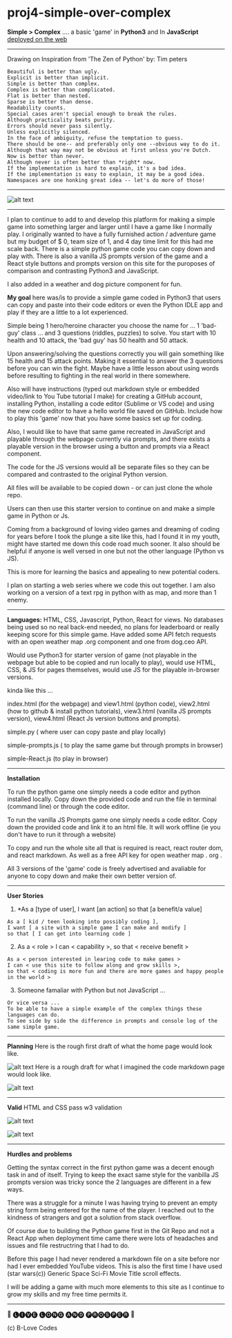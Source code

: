 # proj4-simple-over-complex


__Simple > Complex__ .... a basic 'game' in __Python3__ and In __JavaScript__
[deployed on the web](https://brianlovega.github.io/proj4-simple-over-complex/)

******
Drawing on Inspiration from 'The Zen of Python' by: Tim peters
```
Beautiful is better than ugly.
Explicit is better than implicit.
Simple is better than complex.
Complex is better than complicated.
Flat is better than nested.
Sparse is better than dense.
Readability counts.
Special cases aren't special enough to break the rules.
Although practicality beats purity.
Errors should never pass silently.
Unless explicitly silenced.
In the face of ambiguity, refuse the temptation to guess.
There should be one-- and preferably only one --obvious way to do it.
Although that way may not be obvious at first unless you're Dutch.
Now is better than never.
Although never is often better than *right* now.
If the implementation is hard to explain, it's a bad idea.
If the implementation is easy to explain, it may be a good idea.
Namespaces are one honking great idea -- let's do more of those!
```
******
<!-- Picture below of home page of Simple > Complex app -->

![alt text](https://github.com/BrianLoveGa/proj4-simple-over-complex/blob/master/bl-simple/planning/doc-pics/Screen%20Shot%202019-11-17%20at%204.22.27%20PM.png "Screen shot from home page of Simple > Complex app")


******
I plan to continue to add to and develop this platform for making a simple game into something larger and larger until I have a game like I normally play. I originally wanted to have a fully furnished action / adventure game but my budget of $ 0, team size of 1, and 4 day time limit for this had me scale back. There is a simple python game code you can copy down and play with. There is also a vanilla JS prompts version of the game and a React style buttons and prompts version on this site for the puroposes of comparison and contrasting Python3 and JavaScript. 

I also added in a weather and dog picture component for fun.


__My goal__ here was/is to provide a simple game coded in Python3 that users can copy and paste into their code editors or even the Python IDLE app and play if they are a little to a lot experienced.

Simple being 1 hero/heroine character you choose the name for ... 1 'bad-guy' class ... and 3 questions (riddles, puzzles) to solve. You start with 10 health and 10 attack, the 'bad guy' has 50 health and 50 attack.

Upon answering/solving the questions correctly you will gain something like 15 health and 15 attack points. Making it essential to answer the 3 questions before you can win the fight. Maybe have a little lesson about using words before resulting to fighting in the real world in there somewhere.

Also will have instructions (typed out markdown style or embedded video/link to You Tube tutorial I make) for creating a GitHub account, installing Python, installing a code editor (Sublime or VS code) and using the new code editor to have a hello world file saved on GitHub. Include how to play this 'game' now that you have some basics set up for coding.

Also, I would like to have that same game recreated in JavaScript and playable through the webpage currently via prompts, and there exists a playable version in the browser using a button and prompts via a React component.

The code for the JS versions would all be separate files so they can be compared and contrasted to the original Python version.

All files will be available to be copied down - or can just clone the whole repo.

Users can then use this starter version to continue on and make a simple game in Python or Js.

Coming from a background of loving video games and dreaming of coding for years before I took the plunge a site like this, had I found it in my youth, might have started me down this code road much sooner. It also should be helpful if anyone is well versed in one but not the other language (Python vs JS).


This is more for learning the basics and appealing to new potential coders.

I plan on starting a web series where we code this out together. I am also working on a version of a text rpg in python with as map, and more than 1 enemy. 

******

__Languages:__ HTML, CSS, Javascript, Python, React for views. No databases being used so no real back-end needed, no plans for leaderboard or really keeping score for this simple game. Have added some API fetch requests with an open weather map .org component and one from dog.ceo API.

Would use Python3 for starter version of game (not playable in the webpage but able to be copied and run locally to play), would use HTML, CSS, & JS for pages themselves, would use JS for the playable in-browser versions. 

kinda like this ...

index.html (for the webpage) and view1.html (python code), view2.html (how to github & install python tutorials), view3.html (vanilla JS prompts version), view4.html (React Js version buttons and prompts).



simple.py ( where user can copy paste and play locally)

simple-prompts.js ( to play the same game but through prompts in browser)

simple-React.js (to play in browser)

****
__Installation__

To run the python game one simply needs a code editor and python installed locally.
Copy down the provided code and run the file in terminal (command line) or through the code editor.

To run the vanilla JS Prompts game one simply needs a code editor. 
Copy down the provided code and link it to an html file. 
It will work offline (ie you don't have to run it through a website)

To copy and run the whole site all that is required is react, react router dom, and react markdown. As well as a free API key for open weather map . org . 

All 3 versions of the 'game' code is freely advertised and avaliable for anyone to copy down and make their own better version of. 

******
__User Stories__

1) *As a [type of user], I want [an action] so that [a benefit/a value]
```
As a [ kid / teen looking into possibly coding ], 
I want [ a site with a simple game I can make and modify ]  
so that [ I can get into learning code ]
```
2) As a < role > I can < capability >, so that < receive benefit >
```
As a < person interested in learing code to make games > 
I can < use this site to follow along and grow skills >,
so that < coding is more fun and there are more games and happy people in the world >
```
3) Someone famaliar with Python but not JavaScript ...
```
Or vice versa ...
To be able to have a simple example of the complex things these languages can do.
To see side by side the difference in prompts and console log of the same simple game.
```
******
__Planning__
Here is the rough first draft of what the home page would look like.
<!-- Picture below of home page mock up draft for Simple > Complex app -->

![alt text](https://github.com/BrianLoveGa/proj4-simple-over-complex/blob/master/bl-simple/planning/wire-frames/simple%20index%20draft.png "Drawing of home page mock up draft for Simple > Complex app")
Here is a rough draft for what I imagined the code markdown page would look like.
<!-- Picture below of code markdown page mock up draft for Simple > Complex app -->

![alt text](https://github.com/BrianLoveGa/proj4-simple-over-complex/blob/master/bl-simple/planning/wire-frames/simple%20py%20vz%20draft.png "Drawing of code markdown page mock up draft for Simple > Complex app")


*****

__Valid__ HTML and CSS pass w3 validation

<!-- Picture below of HTML validation for Simple > Complex app -->

![alt text](https://github.com/BrianLoveGa/proj4-simple-over-complex/blob/master/bl-simple/planning/doc-pics/Screen%20Shot%202019-11-18%20at%2010.46.18%20PM.png "Screen shot of HTML validation for Simple > Complex app")

<!-- Picture below of CSS validation for Simple > Complex app -->

![alt text](https://github.com/BrianLoveGa/proj4-simple-over-complex/blob/master/bl-simple/planning/doc-pics/Screen%20Shot%202019-11-18%20at%2010.46.52%20PM.png "Screen shot of CSS validation for Simple > Complex app")

*****

__Hurdles and problems__

Getting the syntax correct in the first python game was a decent enough task in and of itself. Trying to keep the exact same style for the vanbilla JS prompts version was tricky sonce the 2 languages are different in a few ways. 

There was a struggle for a minute I was having trying to prevent an empty string form being entered for the name of the player. I reached out to the kindness of strangers and got a solution from stack overflow. 

Of course due to building the Python game first in the Git Repo and not a React App when deployment time came there were lots of headaches and issues and file restructring that I had to do. 

Before this page I had never rendered a markdown file on a site before nor had I ever embedded YouTube videos. This is also the first time I have used (star wars(c)) Generic Space Sci-Fi Movie Title scroll effects. 

I will be adding a game with much more elements to this site as I continue to grow my skills and my free time permits it. 


******


🖖 🅛🅘🅥🅔 🅛🅞🅝🅖 🅐🅝🅓 🅟🅡🅞🅢🅟🅔🅡 🖖

(c) B-Love Codes
